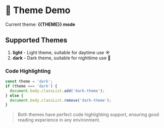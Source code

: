 # 🎨 Theme Demo

Current theme: **{{THEME}} mode**

## Supported Themes

1. **light** - Light theme, suitable for daytime use ☀️
2. **dark** - Dark theme, suitable for nighttime use 🌙

### Code Highlighting

```javascript
const theme = 'dark';
if (theme === 'dark') {
  document.body.classList.add('dark-theme');
} else {
  document.body.classList.remove('dark-theme');
}
```

> Both themes have perfect code highlighting support, ensuring good reading experience in any environment.
